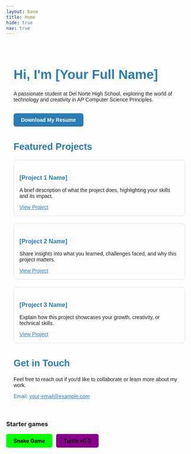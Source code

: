 ```yaml
---
layout: base
title: Home 
hide: true
nav: true
---
```


<div style="max-width: 800px; margin: auto; padding: 20px; font-family: sans-serif;">

<!-- Hero Section -->
<h1 style="color: #2A7DB1; font-size: 2.5em; font-weight: bold;">Hi, I'm [Your Full Name]</h1>
<p>A passionate student at Del Norte High School, exploring the world of technology and creativity in AP Computer Science Principles.</p>

<p><a href="link-to-resume.pdf" style="display: inline-block; margin-top: 15px; padding: 10px 20px; background-color: #2A7DB1; color: white; text-decoration: none; font-weight: bold; border-radius: 6px;">Download My Resume</a></p>

<!-- Featured Projects -->
<h2 style="margin-top: 40px; font-size: 1.8em; color: #2A7DB1;">Featured Projects</h2>

<div style="display: grid; grid-template-columns: 1fr; gap: 20px;">
  <div style="border: 1px solid #ddd; padding: 15px; border-radius: 8px;">
    <h3 style="color: #2A7DB1;">[Project 1 Name]</h3>
    <p>A brief description of what the project does, highlighting your skills and its impact.</p>
    <a href="link" style="color: #2A7DB1; text-decoration: underline;">View Project</a>
  </div>

  <div style="border: 1px solid #ddd; padding: 15px; border-radius: 8px;">
    <h3 style="color: #2A7DB1;">[Project 2 Name]</h3>
    <p>Share insights into what you learned, challenges faced, and why this project matters.</p>
    <a href="link" style="color: #2A7DB1; text-decoration: underline;">View Project</a>
  </div>

  <div style="border: 1px solid #ddd; padding: 15px; border-radius: 8px;">
    <h3 style="color: #2A7DB1;">[Project 3 Name]</h3>
    <p>Explain how this project showcases your growth, creativity, or technical skills.</p>
    <a href="link" style="color: #2A7DB1; text-decoration: underline;">View Project</a>
  </div>
</div>

<!-- Contact Section -->
<h2 style="margin-top: 40px; font-size: 1.8em; color: #2A7DB1;">Get in Touch</h2>
<p>Feel free to reach out if you'd like to collaborate or learn more about my work.</p>
<p style="color: #2A7DB1;">Email: <a href="mailto:your-email@example.com" style="color: #2A7DB1; text-decoration: underline;">your-email@example.com</a></p>

</div>


### Starter games

<div style="display: flex; flex-wrap: wrap; gap: 10px;">
    <a href="{{site.baseurl}}/snake" style="text-decoration: none;">
        <div style="background-color: #00FF00; color: black; padding: 10px 20px; border-radius: 5px; font-weight: bold;">
            Snake Game
        </div>
    </a>
<a href="{{site.baseurl}}/rpg/dot3" style="text-decoration: none;">
    <div style="background-color: #880088; color: black; padding: 10px 20px; border-radius: 5px; font-weight: bold;">
        Turtle v0.3
    </div>
</a>
